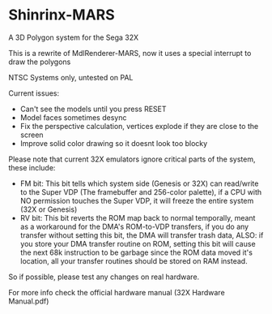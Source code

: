 # Shinrinx-MARS
A 3D Polygon system for the Sega 32X

This is a rewrite of MdlRenderer-MARS, now it uses a special interrupt to draw the polygons

NTSC Systems only, untested on PAL

Current issues:
- Can't see the models until you press RESET
- Model faces sometimes desync
- Fix the perspective calculation, vertices explode if they are close to the screen
- Improve solid color drawing so it doesnt look too blocky

Please note that current 32X emulators ignore critical parts of the system, these include:
- FM bit: This bit tells which system side (Genesis or 32X) can read/write to the Super VDP (The framebuffer and 256-color palette), if a CPU with NO permission touches the Super VDP, it will freeze the entire system (32X or Genesis)
- RV bit: This bit reverts the ROM map back to normal temporally, meant as a workaround for the DMA's ROM-to-VDP transfers, if you do any transfer without setting this bit, the DMA will transfer trash data, ALSO: if you store your DMA transfer routine on ROM, setting this bit will cause the next 68k instruction to be garbage since the ROM data moved it's location, all your transfer routines should be stored on RAM instead.

So if possible, please test any changes on real hardware.

For more info check the official hardware manual (32X Hardware Manual.pdf)
